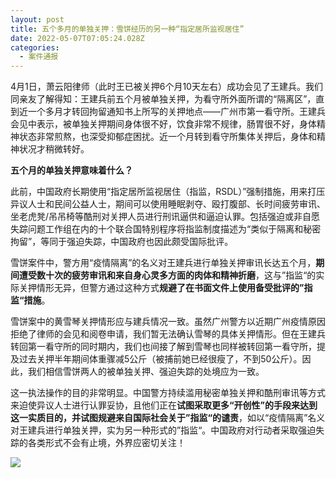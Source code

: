 ```yaml
---
layout: post
title: 五个多月的单独关押：雪饼经历的另一种“指定居所监视居住”
date: 2022-05-07T07:05:24.028Z
categories:
  - 案件通报
---
```

4月1日，萧云阳律师（此时王已被关押6个月10天左右）成功会见了王建兵。我们同亲友了解得知：王建兵前五个月被单独关押，为看守所外面所谓的“隔离区”，直到近一个多月才转回拘留通知书上所写的关押地点——广州市第一看守所。王建兵会见中表示，被单独关押期间身体很不好，饮食非常不规律，肠胃很不好，身体精神状态非常煎熬，也深受抑郁症困扰。近一个月转到看守所集体关押后，身体和精神状况才稍微转好。

**五个月的单独关押意味着什么？**

此前，中国政府长期使用“指定居所监视居住（指监，RSDL）”强制措施，用来打压异议人士和民间公益人士，期间可以使用睡眠剥夺、殴打腹部、长时间疲劳审讯、坐老虎凳/吊吊椅等酷刑对关押人员进行刑讯逼供和逼迫认罪。包括强迫或非自愿失踪问题工作组在内的十个联合国特别程序将指监制度描述为“类似于隔离和秘密拘留”，等同于强迫失踪，中国政府也因此颇受国际批评。

雪饼案件中，警方用“疫情隔离”的名义对王建兵进行单独关押审讯长达五个月，**期间遭受数十次的疲劳审讯和来自身心灵多方面的肉体和精神折磨**，这与”指监“的实际关押情形无异，但警方通过这种方式**规避了在书面文件上使用备受批评的”指监“措施**。

雪饼案中的黄雪琴关押情形应与建兵情况一致。虽然广州警方以近期广州疫情原因拒绝了律师的会见和阅卷申请，我们暂无法确认雪琴的具体关押情形。但在王建兵转回第一看守所的同时期内，我们也间接了解到雪琴也同样被转回第一看守所，提及过去关押半年期间体重骤减5公斤（被捕前她已经很瘦了，不到50公斤）。因此，我们相信雪饼两人的被单独关押、强迫失踪的处境应为一致。

这一执法操作的目的非常明显。中国警方持续滥用秘密单独关押和酷刑审讯等方式来迫使异议人士进行认罪妥协，且他们正在**试图采取更多“开创性”的手段来达到这一实质目的，并试图规避来自国际社会关于”指监“的谴责**，如以“疫情隔离”名义对王建兵进行单独关押，实为另一种形式的”指监“。中国政府对行动者采取强迫失踪的各类形式不会有止境，外界应密切关注！

![](https://i.imgur.com/kVmeZiB.png)